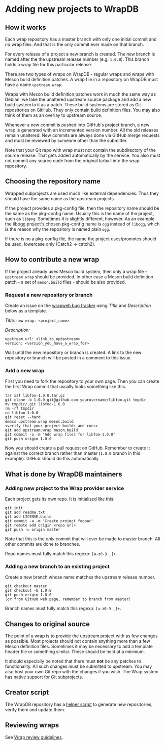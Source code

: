 # Adding new projects to WrapDB


## How it works

Each wrap repository has a master branch with only one initial commit and *no* wrap files.
And that is the only commit ever made on that branch.

For every release of a project a new branch is created. The new branch is named after the 
the upstream release number (e.g. `1.0.0`). This branch holds a wrap file for 
this particular release.

There are two types of wraps on WrapDB - regular wraps and wraps with Meson build
definition patches. A wrap file in a repository on WrapDB must have a name `upstream.wrap`.

Wraps with Meson build definition patches work in much the same way as Debian: we take the unaltered upstream source package and add a new build system to it as a patch. These build systems are stored as Git repositories on GitHub. They only contain build definition files. You may also think of them as an overlay to upstream source.

Whenever a new commit is pushed into GitHub's project branch, a new wrap is generated
with an incremented version number. All the old releases remain unaltered.
New commits are always done via GitHub merge requests and must be reviewed by
someone other than the submitter.

Note that your Git repo with wrap must not contain the subdirectory of the source
release. That gets added automatically by the service. You also must not commit 
any source code from the original tarball into the wrap repository.

## Choosing the repository name

Wrapped subprojects are used much like external dependencies. Thus
they should have the same name as the upstream projects. 

If the project provides a pkg-config file, then the repository name should be
the same as the pkg-config name. Usually this is the name of the
project, such as `libpng`. Sometimes it is slightly different,
however. As an example the libogg project's chosen pkg-config name is
`ogg` instead of `libogg`, which is the reason why the repository is
named plain `ogg`.

If there is no a pkg-config file, the name the project uses/promotes should be used, 
lowercase only (Catch2 -> catch2).

## How to contribute a new wrap

If the project already uses Meson build system, then only a wrap file - `upstream.wrap`
should be provided. In other case a Meson build definition patch - a set of `meson.build` 
files - should be also provided.

### Request a new repository or branch

Create an issue on the [wrapweb bug tracker](https://github.com/mesonbuild/wrapweb/issues)
using *Title* and *Description* below as a template.

*Title:* `new wrap: <project_name>`

*Description:*
```
upstream url: <link_to_updastream>
version: <version_you_have_a_wrap_for>
```

Wait until the new repository or branch is created. A link to the new repository or branch
will be posted in a comment to this issue.

### Add a new wrap

First you need to fork the repository to your own page.
Then you can create the first Wrap commit that usually looks something like this.

```
tar xzf libfoo-1.0.0.tar.gz
git clone -b 1.0.0 git@github.com:yourusername/libfoo.git tmpdir
mv tmpdir/.git libfoo-1.0.0
rm -rf tmpdir
cd libfoo-1.0.0
git reset --hard
emacs upstream.wrap meson.build
<verify that your project builds and runs>
git add upstream.wrap meson.build
git commit -a -m 'Add wrap files for libfoo-1.0.0'
git push origin 1.0.0
```

Now you should create a pull request on GitHub. Remember to create it against the 
correct branch rather than master (`1.0.0` branch in this example). GitHub should do 
this automatically.

## What is done by WrapDB maintainers

### Adding new project to the Wrap provider service

Each project gets its own repo. It is initialized like this:

```
git init
git add readme.txt
git add LICENSE.build
git commit -a -m 'Create project foobar'
git remote add origin <repo url>
git push -u origin master
```

Note that this is the *only* commit that will ever be made to master branch. All other commits are done to branches.

Repo names must fully match this regexp: `[a-z0-9._]+`.

### Adding a new branch to an existing project

Create a new branch whose name matches the upstream release number.

```
git checkout master
git checkout -b 1.0.0
git push origin 1.0.0
(or from GitHub web page, remember to branch from master)
```

Branch names must fully match this regexp: `[a-z0-9._]+`.

## Changes to original source

The point of a wrap is to provide the upstream project with as few
changes as possible. Most projects should not contain anything more
than a few Meson definition files. Sometimes it may be necessary to
add a template header file or something similar. These should be held
at a minimum.

It should especially be noted that there must **not** be any patches
to functionality. All such changes must be submitted to upstream. You
may also host your own Git repo with the changes if you wish. The Wrap
system has native support for Git subprojects.

## Creator script

The WrapDB repository has a 
[helper script](https://github.com/mesonbuild/wrapweb/blob/master/mesonwrap.py)
to generate new repositories, verify them and update them.

## Reviewing wraps

See [Wrap review guidelines](Wrap-review-guidelines.md).
